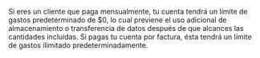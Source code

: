 Si eres un cliente que paga mensualmente, tu cuenta tendrá un límite de gastos predeterminado de $0, lo cual previene el uso adicional de almacenamiento o transferencia de datos después de que alcances las cantidades incluidas. Si pagas tu cuenta por factura, ésta tendrá un límite de gastos ilimitado predeterminadamente.
